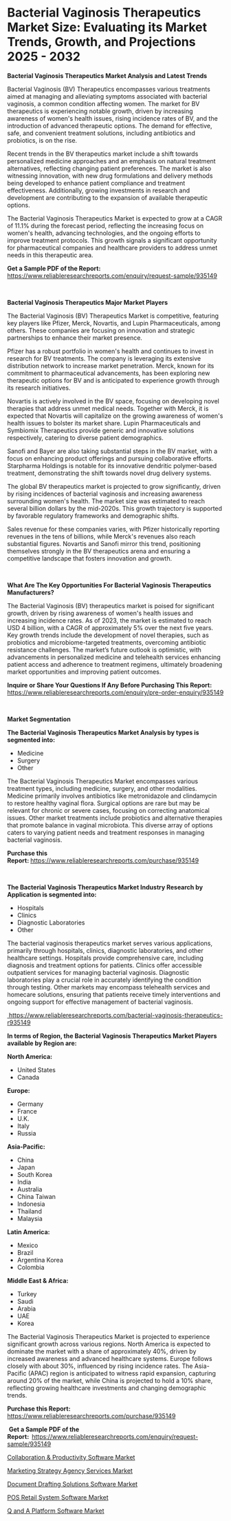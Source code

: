 <p><h1>Bacterial Vaginosis Therapeutics Market Size: Evaluating its Market Trends, Growth, and Projections 2025 - 2032</h1></p><p><strong>Bacterial Vaginosis Therapeutics Market Analysis and Latest Trends</strong></p>
<p><p>Bacterial Vaginosis (BV) Therapeutics encompasses various treatments aimed at managing and alleviating symptoms associated with bacterial vaginosis, a common condition affecting women. The market for BV therapeutics is experiencing notable growth, driven by increasing awareness of women's health issues, rising incidence rates of BV, and the introduction of advanced therapeutic options. The demand for effective, safe, and convenient treatment solutions, including antibiotics and probiotics, is on the rise.</p><p>Recent trends in the BV therapeutics market include a shift towards personalized medicine approaches and an emphasis on natural treatment alternatives, reflecting changing patient preferences. The market is also witnessing innovation, with new drug formulations and delivery methods being developed to enhance patient compliance and treatment effectiveness. Additionally, growing investments in research and development are contributing to the expansion of available therapeutic options.</p><p>The Bacterial Vaginosis Therapeutics Market is expected to grow at a CAGR of 11.1% during the forecast period, reflecting the increasing focus on women's health, advancing technologies, and the ongoing efforts to improve treatment protocols. This growth signals a significant opportunity for pharmaceutical companies and healthcare providers to address unmet needs in this therapeutic area.</p></p>
<p><strong>Get a Sample PDF of the Report:&nbsp;</strong> <a href="https://www.reliableresearchreports.com/enquiry/request-sample/935149?utm_campaign=34&utm_medium=2&utm_source=Github&utm_content=ia&utm_term=07032025&utm_id=bacterial-vaginosis-therapeutics">https://www.reliableresearchreports.com/enquiry/request-sample/935149</a></p>
<p>&nbsp;</p>
<p><strong>Bacterial Vaginosis Therapeutics Major Market Players</strong></p>
<p><p>The Bacterial Vaginosis (BV) Therapeutics Market is competitive, featuring key players like Pfizer, Merck, Novartis, and Lupin Pharmaceuticals, among others. These companies are focusing on innovation and strategic partnerships to enhance their market presence.</p><p>Pfizer has a robust portfolio in women's health and continues to invest in research for BV treatments. The company is leveraging its extensive distribution network to increase market penetration. Merck, known for its commitment to pharmaceutical advancements, has been exploring new therapeutic options for BV and is anticipated to experience growth through its research initiatives.</p><p>Novartis is actively involved in the BV space, focusing on developing novel therapies that address unmet medical needs. Together with Merck, it is expected that Novartis will capitalize on the growing awareness of women's health issues to bolster its market share. Lupin Pharmaceuticals and Symbiomix Therapeutics provide generic and innovative solutions respectively, catering to diverse patient demographics.</p><p>Sanofi and Bayer are also taking substantial steps in the BV market, with a focus on enhancing product offerings and pursuing collaborative efforts. Starpharma Holdings is notable for its innovative dendritic polymer-based treatment, demonstrating the shift towards novel drug delivery systems.</p><p>The global BV therapeutics market is projected to grow significantly, driven by rising incidences of bacterial vaginosis and increasing awareness surrounding women's health. The market size was estimated to reach several billion dollars by the mid-2020s. This growth trajectory is supported by favorable regulatory frameworks and demographic shifts.</p><p>Sales revenue for these companies varies, with Pfizer historically reporting revenues in the tens of billions, while Merck's revenues also reach substantial figures. Novartis and Sanofi mirror this trend, positioning themselves strongly in the BV therapeutics arena and ensuring a competitive landscape that fosters innovation and growth.</p></p>
<p>&nbsp;</p>
<p><strong>What Are The Key Opportunities For Bacterial Vaginosis Therapeutics Manufacturers?</strong></p>
<p><p>The Bacterial Vaginosis (BV) therapeutics market is poised for significant growth, driven by rising awareness of women's health issues and increasing incidence rates. As of 2023, the market is estimated to reach USD 4 billion, with a CAGR of approximately 5% over the next five years. Key growth trends include the development of novel therapies, such as probiotics and microbiome-targeted treatments, overcoming antibiotic resistance challenges. The market’s future outlook is optimistic, with advancements in personalized medicine and telehealth services enhancing patient access and adherence to treatment regimens, ultimately broadening market opportunities and improving patient outcomes.</p></p>
<p><strong>Inquire or Share Your Questions If Any Before Purchasing This Report:</strong> <a href="https://www.reliableresearchreports.com/enquiry/pre-order-enquiry/935149?utm_campaign=34&utm_medium=2&utm_source=Github&utm_content=ia&utm_term=07032025&utm_id=bacterial-vaginosis-therapeutics">https://www.reliableresearchreports.com/enquiry/pre-order-enquiry/935149</a></p>
<p>&nbsp;</p>
<p><strong>Market Segmentation</strong></p>
<p><strong>The Bacterial Vaginosis Therapeutics Market Analysis by types is segmented into:</strong></p>
<p><ul><li>Medicine</li><li>Surgery</li><li>Other</li></ul></p>
<p><p>The Bacterial Vaginosis Therapeutics Market encompasses various treatment types, including medicine, surgery, and other modalities. Medicine primarily involves antibiotics like metronidazole and clindamycin to restore healthy vaginal flora. Surgical options are rare but may be relevant for chronic or severe cases, focusing on correcting anatomical issues. Other market treatments include probiotics and alternative therapies that promote balance in vaginal microbiota. This diverse array of options caters to varying patient needs and treatment responses in managing bacterial vaginosis.</p></p>
<p><strong>Purchase this Report:&nbsp;</strong><a href="https://www.reliableresearchreports.com/purchase/935149?utm_campaign=34&utm_medium=2&utm_source=Github&utm_content=ia&utm_term=07032025&utm_id=bacterial-vaginosis-therapeutics">https://www.reliableresearchreports.com/purchase/935149</a></p>
<p>&nbsp;</p>
<p><strong>The Bacterial Vaginosis Therapeutics Market Industry Research by Application is segmented into:</strong></p>
<p><ul><li>Hospitals</li><li>Clinics</li><li>Diagnostic Laboratories</li><li>Other</li></ul></p>
<p><p>The bacterial vaginosis therapeutics market serves various applications, primarily through hospitals, clinics, diagnostic laboratories, and other healthcare settings. Hospitals provide comprehensive care, including diagnosis and treatment options for patients. Clinics offer accessible outpatient services for managing bacterial vaginosis. Diagnostic laboratories play a crucial role in accurately identifying the condition through testing. Other markets may encompass telehealth services and homecare solutions, ensuring that patients receive timely interventions and ongoing support for effective management of bacterial vaginosis.</p></p>
<p><a href="https://www.reliableresearchreports.com/bacterial-vaginosis-therapeutics-r935149?utm_campaign=34&utm_medium=2&utm_source=Github&utm_content=ia&utm_term=07032025&utm_id=bacterial-vaginosis-therapeutics">&nbsp;https://www.reliableresearchreports.com/bacterial-vaginosis-therapeutics-r935149</a></p>
<p><strong>In terms of Region, the Bacterial Vaginosis Therapeutics Market Players available by Region are:</strong></p>
<p>
    <p> <strong> North America: </strong>
        <ul>
            <li>United States</li>
            <li>Canada</li>
        </ul>
        </p> 
    <p> <strong> Europe: </strong>
        <ul>
            <li>Germany</li>
            <li>France</li>
            <li>U.K.</li>
            <li>Italy</li>
            <li>Russia</li>
        </ul>
        </p> 
    <p> <strong> Asia-Pacific: </strong>
        <ul>
            <li>China</li>
            <li>Japan</li>
            <li>South Korea</li>
            <li>India</li>
            <li>Australia</li>
            <li>China Taiwan</li>
            <li>Indonesia</li>
            <li>Thailand</li>
            <li>Malaysia</li>
        </ul>
        </p> 
    <p> <strong> Latin America: </strong>
        <ul>
            <li>Mexico</li>
            <li>Brazil</li>
            <li>Argentina Korea</li>
            <li>Colombia</li>
        </ul>
        </p> 
    <p> <strong> Middle East & Africa: </strong>
        <ul>
            <li>Turkey</li>
            <li>Saudi</li>
            <li>Arabia</li>
            <li>UAE</li>
            <li>Korea</li>
        </ul>
    </p>
    </p>
<p><p>The Bacterial Vaginosis Therapeutics Market is projected to experience significant growth across various regions. North America is expected to dominate the market with a share of approximately 40%, driven by increased awareness and advanced healthcare systems. Europe follows closely with about 30%, influenced by rising incidence rates. The Asia-Pacific (APAC) region is anticipated to witness rapid expansion, capturing around 20% of the market, while China is projected to hold a 10% share, reflecting growing healthcare investments and changing demographic trends.</p></p>
<p><strong>Purchase this Report: </strong><a href="https://www.reliableresearchreports.com/purchase/935149?utm_campaign=34&utm_medium=2&utm_source=Github&utm_content=ia&utm_term=07032025&utm_id=bacterial-vaginosis-therapeutics">https://www.reliableresearchreports.com/purchase/935149</a></p>
<p>&nbsp;<strong>Get a Sample PDF of the Report:&nbsp;&nbsp;</strong><a href="https://www.reliableresearchreports.com/enquiry/request-sample/935149?utm_campaign=34&utm_medium=2&utm_source=Github&utm_content=ia&utm_term=07032025&utm_id=bacterial-vaginosis-therapeutics">https://www.reliableresearchreports.com/enquiry/request-sample/935149</a></p>
<p><strong></strong></p>
<p><p><a href="https://github.com/welfmimon/Market-Research-Report-List-1/blob/main/collaboration-productivity-software-market.md?utm_campaign=34&utm_medium=2&utm_source=Github&utm_content=ia&utm_term=07032025&utm_id=bacterial-vaginosis-therapeutics">Collaboration & Productivity Software Market</a></p><p><a href="https://github.com/ioniafidian4/Market-Research-Report-List-1/blob/main/marketing-strategy-agency-services-market.md?utm_campaign=34&utm_medium=2&utm_source=Github&utm_content=ia&utm_term=07032025&utm_id=bacterial-vaginosis-therapeutics">Marketing Strategy Agency Services Market</a></p><p><a href="https://github.com/ceneabiruk11/Market-Research-Report-List-1/blob/main/document-drafting-solutions-software-market.md?utm_campaign=34&utm_medium=2&utm_source=Github&utm_content=ia&utm_term=07032025&utm_id=bacterial-vaginosis-therapeutics">Document Drafting Solutions Software Market</a></p><p><a href="https://github.com/amramcocosxa/Market-Research-Report-List-1/blob/main/pos-retail-system-software-market.md?utm_campaign=34&utm_medium=2&utm_source=Github&utm_content=ia&utm_term=07032025&utm_id=bacterial-vaginosis-therapeutics">POS Retail System Software Market</a></p><p><a href="https://github.com/nkomdaumis16/Market-Research-Report-List-1/blob/main/q-and-a-platform-software-market.md?utm_campaign=34&utm_medium=2&utm_source=Github&utm_content=ia&utm_term=07032025&utm_id=bacterial-vaginosis-therapeutics">Q and A Platform Software Market</a></p></p>